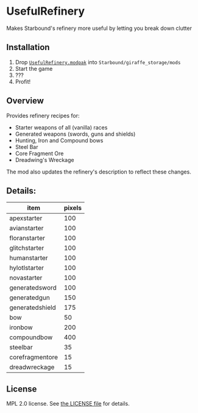 # UsefulRefinery

Makes Starbound's refinery more useful by letting you break down clutter

## Installation

1. Drop [`UsefulRefinery.modpak`][1] into `Starbound/giraffe_storage/mods`
2. Start the game
3. ???
4. Profit!

## Overview

Provides refinery recipes for:
* Starter weapons of all (vanilla) races
* Generated weapons (swords, guns and shields)
* Hunting, Iron and Compound bows
* Steel Bar
* Core Fragment Ore
* Dreadwing's Wreckage

The mod also updates the refinery's description to reflect these changes.

## Details:

| item            | pixels |
|-----------------|--------|
| apexstarter     | 100    |
| avianstarter    | 100    |
| floranstarter   | 100    |
| glitchstarter   | 100    |
| humanstarter    | 100    |
| hylotlstarter   | 100    |
| novastarter     | 100    |
| generatedsword  | 100    |
| generatedgun    | 150    |
| generatedshield | 175    |
| bow             | 50     |
| ironbow         | 200    |
| compoundbow     | 400    |
| steelbar        | 35     |
| corefragmentore | 15     |
| dreadwreckage   | 15     |

## License
MPL 2.0 license. See [the LICENSE file][2] for details.

[1]: https://github.com/SoullessWaffle/usefulrefinery/releases/latest
[2]: https://github.com/SoullessWaffle/usefulrefinery/blob/master/LICENSE
